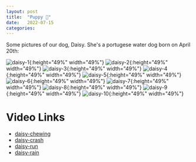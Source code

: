 ```yaml
---
layout: post
title:  "Puppy 🐶"
date:   2022-07-15
categories:
---
```

Some pictures of our dog, Daisy. She's a portugese water dog born on April 20th:

![daisy-1](/assets/img/daisy/daisy-1.jpg){:height="49%" width="49%"} ![daisy-2](/assets/img/daisy/daisy-2.jpg){:height="49%" width="49%"}
![daisy-3](/assets/img/daisy/daisy-3.jpg){:height="49%" width="49%"} ![daisy-4](/assets/img/daisy/daisy-4.jpg){:height="49%" width="49%"}
![daisy-5](/assets/img/daisy/daisy-5.jpg){:height="49%" width="49%"} ![daisy-6](/assets/img/daisy/daisy-6.jpg){:height="49%" width="49%"}
![daisy-7](/assets/img/daisy/daisy-7.jpg){:height="49%" width="49%"} ![daisy-8](/assets/img/daisy/daisy-8.jpg){:height="49%" width="49%"}
![daisy-9](/assets/img/daisy/daisy-9.jpg){:height="49%" width="49%"} ![daisy-10](/assets/img/daisy/daisy-10.jpg){:height="49%" width="49%"}

# Video Links
* [daisy-chewing](/assets/vid/daisy/daisy-chewing.MP4)
* [daisy-crash](/assets/vid/daisy/daisy-crash.mp4)
* [daisy-run](/assets/vid/daisy/daisy-run.MP4)
* [daisy-rain](/assets/vid/daisy/daisy-rain.mp4)
